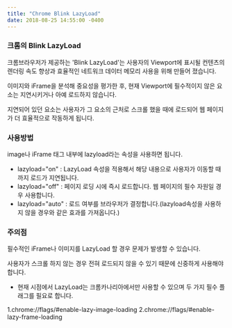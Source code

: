 ```yaml
---
title: "Chrome Blink LazyLoad"
date: 2018-08-25 14:55:00 -0400
---
```


<h3>크롬의 Blink LazyLoad</h3>

크롬브라우저가 제공하는 'Blink LazyLoad'는 사용자의 Viewport에 표시될 컨텐츠의 렌더링 속도 향상과 효율적인 네트워크 데이터 메모리 사용을 위해 만들어 졌습니다.

이미지와 iFrame을 분석해 중요성을 평가한 후, 현재 Viewport에 필수적이지 않은 요소는 지연시키거나 아예 로드하지 않습니다.

지연되어 있던 요소는 사용자가 그 요소의 근처로 스크롤 했을 때에 로드되어 웹 페이지가 더 효율적으로 작동하게 됩니다.

<h3>사용방법</h3>

image나 iFrame 태그 내부에 lazyload라는 속성을 사용하면 됩니다.

- lazyload="on" : LazyLoad 속성을 적용해서 해당 내용으로 사용자가 이동할 때까지 로드가 지연됩니다.
- lazyload="off" : 페이지 로딩 시에 즉시 로드합니다. 웹 페이지의 필수 자원일 경우 사용합니다.
- lazyload="auto" : 로드 여부를 브라우저가 결정합니다.(lazyload속성을 사용하지 않을 경우와 같은 효과를 가져옵니다.)

<h3>주의점</h3>

필수적인 iFrame나 이미지를 LazyLoad 할 경우 문제가 발생할 수 있습니다.

사용자가 스크롤 하지 않는 경우 전혀 로드되지 않을 수 있기 때문에 신중하게 사용해야 합니다.

* 현재 시점에서 LazyLoad는 크롬카나리아에서만 사용할 수 있으며 두 가지 필수 플래그를 필요로 합니다.

1.chrome://flags/#enable-lazy-image-loading
2.chrome://flags/#enable-lazy-frame-loading

